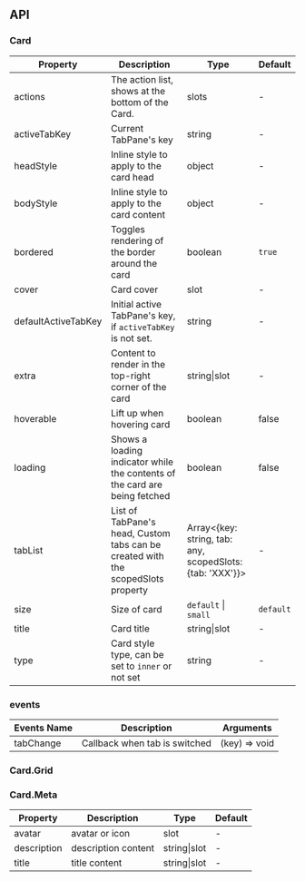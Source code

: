 ## API

### Card

| Property | Description | Type | Default |
| -------- | ----------- | ---- | ------- |
| actions | The action list, shows at the bottom of the Card. | slots | - |
| activeTabKey | Current TabPane's key | string | - |
| headStyle | Inline style to apply to the card head | object | - |
| bodyStyle | Inline style to apply to the card content | object | - |
| bordered | Toggles rendering of the border around the card | boolean | `true` |
| cover | Card cover | slot | - |
| defaultActiveTabKey | Initial active TabPane's key, if `activeTabKey` is not set. | string | - |
| extra | Content to render in the top-right corner of the card | string\|slot | - |
| hoverable | Lift up when hovering card | boolean | false |
| loading | Shows a loading indicator while the contents of the card are being fetched | boolean | false |
| tabList | List of TabPane's head, Custom tabs can be created with the scopedSlots property | Array<{key: string, tab: any, scopedSlots: {tab: 'XXX'}}> | - |
| size | Size of card | `default` \| `small` | `default` |
| title | Card title | string\|slot | - |
| type | Card style type, can be set to `inner` or not set | string | - |

### events
| Events Name | Description | Arguments |
| --- | --- | --- |
| tabChange | Callback when tab is switched | (key) => void | - |

### Card.Grid

### Card.Meta

| Property | Description | Type | Default |
| -------- | ----------- | ---- | ------- |
| avatar | avatar or icon | slot | - |
| description | description content | string\|slot | - |
| title | title content | string\|slot | - |
